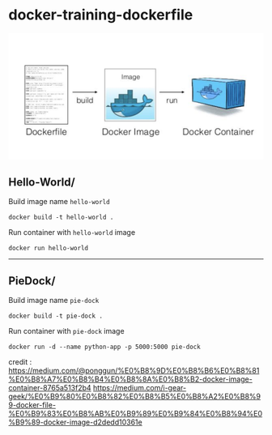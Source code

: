 # docker-training-dockerfile


![alt text](dd.png)

## Hello-World/ 

Build image name `hello-world`
```
docker build -t hello-world . 
```

Run container with `hello-world` image
```
docker run hello-world
```
---

## PieDock/

Build image name `pie-dock`
```
docker build -t pie-dock .
```

Run container with `pie-dock` image
```
docker run -d --name python-app -p 5000:5000 pie-dock
```

credit : \
https://medium.com/@ponggun/%E0%B8%9D%E0%B8%B6%E0%B8%81%E0%B8%A7%E0%B8%B4%E0%B8%8A%E0%B8%B2-docker-image-container-8765a513f2b4
https://medium.com/i-gear-geek/%E0%B9%80%E0%B8%82%E0%B8%B5%E0%B8%A2%E0%B8%99-docker-file-%E0%B9%83%E0%B8%AB%E0%B9%89%E0%B9%84%E0%B8%94%E0%B9%89-docker-image-d2dedd10361e
